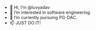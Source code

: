 - 👋 Hi, I’m @luvyadav
- 👀 I’m interested in software engineering.
- 🌱 I’m currently pursuing PG-DAC.
- 📫 JUST DO IT!

<!---
luvyadav20/luvyadav20 is a ✨ special ✨ repository because its `README.md` (this file) appears on your GitHub profile.
You can click the Preview link to take a look at your changes.
--->
